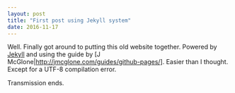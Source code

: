 ```yaml
---
layout: post
title: "First post using Jekyll system"
date: 2016-11-17
---
```


Well. Finally got around to putting this old website together. Powered by [Jekyll](http://jekyllrb.com) and using the guide by [J McGlone|http://jmcglone.com/guides/github-pages/]. Easier than I thought. Except for a UTF-8 compilation error.


Transmission ends.

